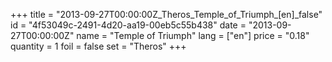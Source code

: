+++
title = "2013-09-27T00:00:00Z_Theros_Temple_of_Triumph_[en]_false"
id = "4f53049c-2491-4d20-aa19-00eb5c55b438"
date = "2013-09-27T00:00:00Z"
name = "Temple of Triumph"
lang = ["en"]
price = "0.18"
quantity = 1
foil = false
set = "Theros"
+++
